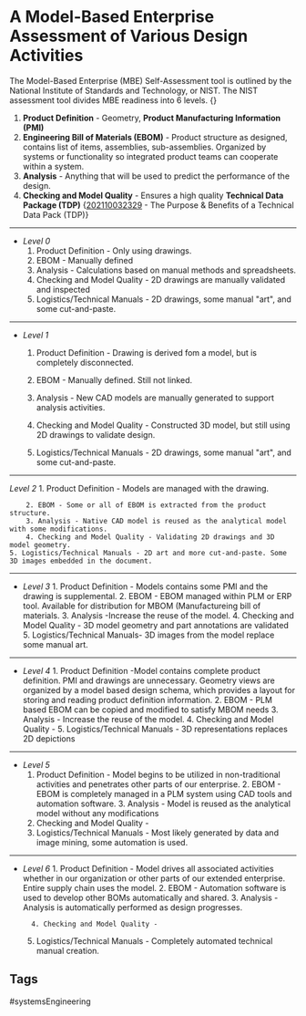 # A Model-Based Enterprise Assessment of Various Design Activities 

The Model-Based Enterprise (MBE) Self-Assessment tool is outlined by the National Institute of Standards and Technology, or NIST. The NIST assessment tool divides MBE readiness into 6 levels. {}

1. **Product Definition** - Geometry, **Product Manufacturing Information (PMI)**
2. **Engineering Bill of Materials (EBOM)** - Product structure as designed, contains list of items, assemblies, sub-assemblies. Organized by systems or functionality so integrated product teams can cooperate within a system.
3. **Analysis** - Anything that will be used to predict the performance of the design.
4. **Checking and Model Quality** - Ensures a high quality **Technical Data Package (TDP)**
{[202110032329](../202110032329) - The Purpose & Benefits of a Technical Data Pack (TDP)}

---
* *Level 0*
	1. Product Definition - Only using drawings.
	2. EBOM - Manually defined
	3. Analysis - Calculations based on manual methods and spreadsheets.
	4. Checking and Model Quality - 2D drawings are manually validated and inspected
	5. Logistics/Technical Manuals - 2D drawings, some manual "art", and some cut-and-paste.
---
* *Level 1*
	1. Product Definition - Drawing is derived fom a model, but is completely disconnected.
 
	2. EBOM - Manually defined. Still not linked.
	3. Analysis - New CAD models are manually generated to support analysis activities.
	4. Checking and Model Quality - Constructed 3D model, but still using 2D drawings to validate design.
	5. Logistics/Technical Manuals - 2D drawings, some manual "art", and some cut-and-paste.

---
*Level 2*
        1. Product Definition - Models are managed with the drawing.

        2. EBOM - Some or all of EBOM is extracted from the product structure.
        3. Analysis - Native CAD model is reused as the analytical model with some modifications.
        4. Checking and Model Quality - Validating 2D drawings and 3D model geometry.
	5. Logistics/Technical Manuals - 2D art and more cut-and-paste. Some 3D images embedded in the document.
---
* *Level 3*
        1. Product Definition - Models contains some PMI and the drawing is supplemental.
        2. EBOM - EBOM managed within PLM or ERP tool. Available for distribution for MBOM (Manufactureing bill of materials.
        3. Analysis -Increase the reuse of the model.
        4. Checking and Model Quality - 3D model geometry and part annotations are validated
	5. Logistics/Technical Manuals- 3D images from the model replace some manual art.
---
* *Level 4*
        1. Product Definition -Model contains complete product definition. PMI and drawings are unnecessary. Geometry views are organized by a model based design schema, which provides a layout for storing and reading product definition information.
        2. EBOM - PLM based EBOM can be copied and modified to satisfy MBOM needs
        3. Analysis -  Increase the reuse of the model.
	4. Checking and Model Quality -
	5. Logistics/Technical Manuals - 3D representations replaces 2D depictions
---
* *Level 5*        
	1. Product Definition - Model begins to be utilized in non-traditional activities and penetrates other parts of our enterprise.
        2. EBOM - EBOM is completely managed in a PLM system using CAD tools and automation software.
        3. Analysis - Model is reused as the analytical model without any modifications
	4. Checking and Model Quality -
	5. Logistics/Technical Manuals - Most likely generated by data and image mining, some automation is used.
---
* *Level 6*
        1. Product Definition - Model drives all associated activities whether in our organization or other parts of our extended enterprise. Entire supply chain uses the model.
        2. EBOM - Automation software is used to develop other BOMs automatically and shared.
        3. Analysis - Analysis is automatically performed as design progresses.

        4. Checking and Model Quality -
	5. Logistics/Technical Manuals - Completely automated technical manual creation.

## Tags
#systemsEngineering

